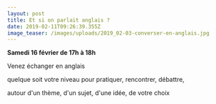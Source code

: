 ```yaml
---
layout: post
title: Et si on parlait anglais ?
date: 2019-02-11T09:26:39.355Z
image_teaser: /images/uploads/2019_02-03-converser-en-anglais.jpg
---
```

**Samedi 16 février de 17h à 18h**

Venez échanger en anglais

quelque soit votre niveau pour pratiquer, rencontrer, débattre,

autour d'un thème, d'un sujet, d'une idée, de votre choix
